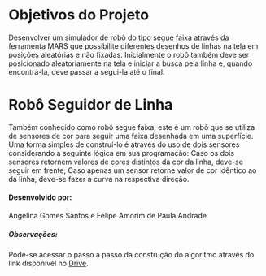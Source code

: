 
# Objetivos do Projeto
Desenvolver um simulador de robô do tipo segue faixa através da ferramenta MARS que possibilite diferentes desenhos de linhas na tela em posições aleatórias e não fixadas. Inicialmente o robô também deve ser posicionado aleatoriamente na tela e iniciar a busca pela linha e, quando encontrá-la, deve passar a segui-la até o final.

# Robô Seguidor de Linha
Também conhecido como robô segue faixa, este é um robô que se utiliza de sensores de cor para seguir uma faixa desenhada em uma superfície. Uma forma simples de construí-lo é através do uso de dois sensores considerando a seguinte lógica em sua programação:
Caso os dois sensores retornem valores de cores distintos da cor da linha, deve-se seguir em frente;
Caso apenas um sensor retorne valor de cor idêntico ao da linha, deve-se fazer a curva na respectiva direção.

#### Desenvolvido por:
Angelina Gomes Santos e Felipe Amorim de Paula Andrade

##### Observações:
Pode-se acessar o passo a passo da construção do algoritmo através do link disponível no [Drive](https://docs.google.com/document/d/1Xnxq3CtcDiq2NtWzLoYx55ac9Or3hvMcwcY2rpxJUfk/edit?usp=sharing).

